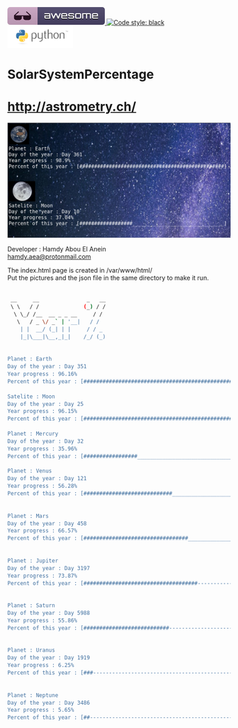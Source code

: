 ![Awesome](awesome.svg)[ ![Code style: black](https://img.shields.io/badge/code%20style-black-000000.svg)](https://github.com/psf/black)  ![Python](python.png)  
# SolarSystemPercentage  

# http://astrometry.ch/

![Screenshot](screenshot.png) 
 
 Developer : Hamdy Abou El Anein     
 hamdy.aea@protonmail.com    

The index.html page is created in /var/www/html/    
Put the pictures and the json file in the same directory to make it run.

```sh

 __     __               _   __
 \ \   / /              (_) / /
  \ \_/ /__  __ _ _ __     / / 
   \   / _ \/ _` | '__|   / /  
    | |  __/ (_| | |     / / _ 
    |_|\___|\__,_|_|    /_/ (_)


Planet : Earth
Day of the year : Day 351
Year progress : 96.16%
Percent of this year : [################################################_]

Satelite : Moon
Day of the year : Day 25
Year progress : 96.15%
Percent of this year : [################################################_]

Planet : Mercury
Day of the year : Day 32
Year progress : 35.96%
Percent of this year : [#################________________________________]

Planet : Venus
Day of the year : Day 121
Year progress : 56.28%
Percent of this year : [############################_____________________]


Planet : Mars
Day of the year : Day 458
Year progress : 66.57%
Percent of this year : [#################################________________]


Planet : Jupiter
Day of the year : Day 3197
Year progress : 73.87%
Percent of this year : [####################################-------------]


Planet : Saturn
Day of the year : Day 5988
Year progress : 55.86%
Percent of this year : [###########################----------------------]


Planet : Uranus
Day of the year : Day 1919
Year progress : 6.25%
Percent of this year : [###----------------------------------------------]


Planet : Neptune
Day of the year : Day 3486
Year progress : 5.65%
Percent of this year : [##-----------------------------------------------]



```
